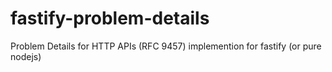 # fastify-problem-details
Problem Details for HTTP APIs (RFC 9457) implemention for fastify (or pure nodejs)

